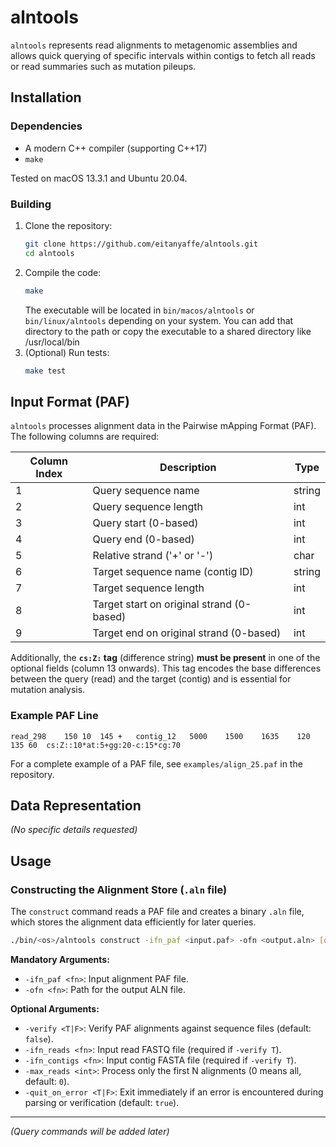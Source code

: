 # alntools

`alntools` represents read alignments to metagenomic assemblies and allows quick querying of specific intervals within contigs to fetch all reads or read summaries such as mutation pileups.

## Installation

### Dependencies

*   A modern C++ compiler (supporting C++17)
*   `make`

Tested on macOS 13.3.1 and Ubuntu 20.04.

### Building

1.  Clone the repository:
    ```bash
    git clone https://github.com/eitanyaffe/alntools.git
    cd alntools
    ```
2.  Compile the code:
    ```bash
    make
    ```
    The executable will be located in `bin/macos/alntools` or `bin/linux/alntools` depending on your system. You can add that directory to the path or copy the executable to a shared directory like /usr/local/bin
3.  (Optional) Run tests:
    ```bash
    make test
    ```

## Input Format (PAF)

`alntools` processes alignment data in the Pairwise mApping Format (PAF). The following columns are required:

| Column Index | Description                                      | Type  |
|--------------|--------------------------------------------------|-------|
| 1            | Query sequence name                              | string|
| 2            | Query sequence length                            | int   |
| 3            | Query start (0-based)                            | int   |
| 4            | Query end (0-based)                              | int   |
| 5            | Relative strand ('+' or '-')                     | char  |
| 6            | Target sequence name (contig ID)                 | string|
| 7            | Target sequence length                           | int   |
| 8            | Target start on original strand (0-based)        | int   |
| 9            | Target end on original strand (0-based)          | int   |

Additionally, the **`cs:Z:` tag** (difference string) **must be present** in one of the optional fields (column 13 onwards). This tag encodes the base differences between the query (read) and the target (contig) and is essential for mutation analysis.

### Example PAF Line

```text
read_298    150 10  145 +   contig_12   5000    1500    1635    120 135 60  cs:Z::10*at:5+gg:20-c:15*cg:70
```

For a complete example of a PAF file, see `examples/align_25.paf` in the repository.


## Data Representation

*(No specific details requested)*

## Usage

### Constructing the Alignment Store (`.aln` file)

The `construct` command reads a PAF file and creates a binary `.aln` file, which stores the alignment data efficiently for later queries.

```bash
./bin/<os>/alntools construct -ifn_paf <input.paf> -ofn <output.aln> [options]
```

**Mandatory Arguments:**

*   `-ifn_paf <fn>`: Input alignment PAF file.
*   `-ofn <fn>`: Path for the output ALN file.

**Optional Arguments:**

*   `-verify <T|F>`: Verify PAF alignments against sequence files (default: `false`).
*   `-ifn_reads <fn>`: Input read FASTQ file (required if `-verify T`).
*   `-ifn_contigs <fn>`: Input contig FASTA file (required if `-verify T`).
*   `-max_reads <int>`: Process only the first N alignments (0 means all, default: `0`).
*   `-quit_on_error <T|F>`: Exit immediately if an error is encountered during parsing or verification (default: `true`).

---

*(Query commands will be added later)* 